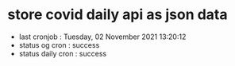# store covid daily api as json data

- last cronjob : Tuesday, 02 November 2021 13:20:12
- status og cron : success
- status daily cron : success
      
      